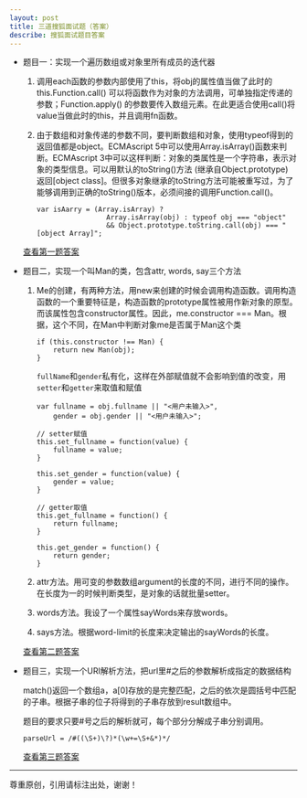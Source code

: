 ```yaml
---
layout: post
title: 三道搜狐面试题（答案）
describe: 搜狐面试题目答案
---
```


*	题目一：实现一个遍历数组或对象里所有成员的迭代器

	1.	调用each函数的参数内部使用了this，将obj的属性值当做了此时的this.Function.call() 可以将函数作为对象的方法调用，可单独指定传递的参数；Function.apply() 的参数要传入数组元素。在此更适合使用call()将value当做此时的this，并且调用fn函数。

	2.	由于数组和对象传递的参数不同，要判断数组和对象，使用typeof得到的返回值都是object。ECMAscript 5中可以使用Array.isArray()函数来判断。ECMAscript 3中可以这样判断：对象的类属性是一个字符串，表示对象的类型信息。可以用默认的toString()方法 (继承自Object.prototype) 返回[object class]。但很多对象继承的toString方法可能被重写过，为了能够调用到正确的toString()版本，必须间接的调用Function.call()。

			var isAarry = (Array.isArray) ?
							 Array.isArray(obj) : typeof obj === "object"
							 && Object.prototype.toString.call(obj) === "[object Array]";

	<a href="/code/exam/">查看第一题答案</a>

*	题目二，实现一个叫Man的类，包含attr, words, say三个方法

	1.	Me的创建，有两种方法，用new来创建的时候会调用构造函数。调用构造函数的一个重要特征是，构造函数的prototype属性被用作新对象的原型。而该属性包含constructor属性。因此，me.constructor === Man。根据，这个不同，在Man中判断对象me是否属于Man这个类

			if (this.constructor !== Man) {
			    return new Man(obj);
			}

		`fullName`和`gender`私有化，这样在外部赋值就不会影响到值的改变，用`setter`和`getter`来取值和赋值

			var fullname = obj.fullname || "<用户未输入>",
			    gender = obj.gender || "<用户未输入>";
		
			// setter赋值
			this.set_fullname = function(value) {
			    fullname = value;
			}
		
			this.set_gender = function(value) {
			    gender = value;
			}
		
			// getter取值
			this.get_fullname = function() {
			    return fullname;
			}
		
			this.get_gender = function() {
			    return gender;
			}

	1.	attr方法。用可变的参数数组argument的长度的不同，进行不同的操作。在长度为一的时候判断类型，是对象的话就批量setter。

	2.	words方法。我设了一个属性sayWords来存放words。

	3.	says方法。根据word-limit的长度来决定输出的sayWords的长度。

	<a href="/code/exam/Man.html">查看第二题答案</a>

*	题目三，实现一个URI解析方法，把url里#之后的参数解析成指定的数据结构

	match()返回一个数组a，a[0]存放的是完整匹配，之后的依次是圆括号中匹配的子串。根据子串的位子将得到的子串存放到result数组中。

	题目的要求只要#号之后的解析就可，每个部分分解成子串分别调用。

		parseUrl = /#((\S+)\?)*(\w+=\S+&*)*/

	<a href="/code/exam/urlParse.html">查看第三题答案</A>

---

尊重原创，引用请标注出处，谢谢！
